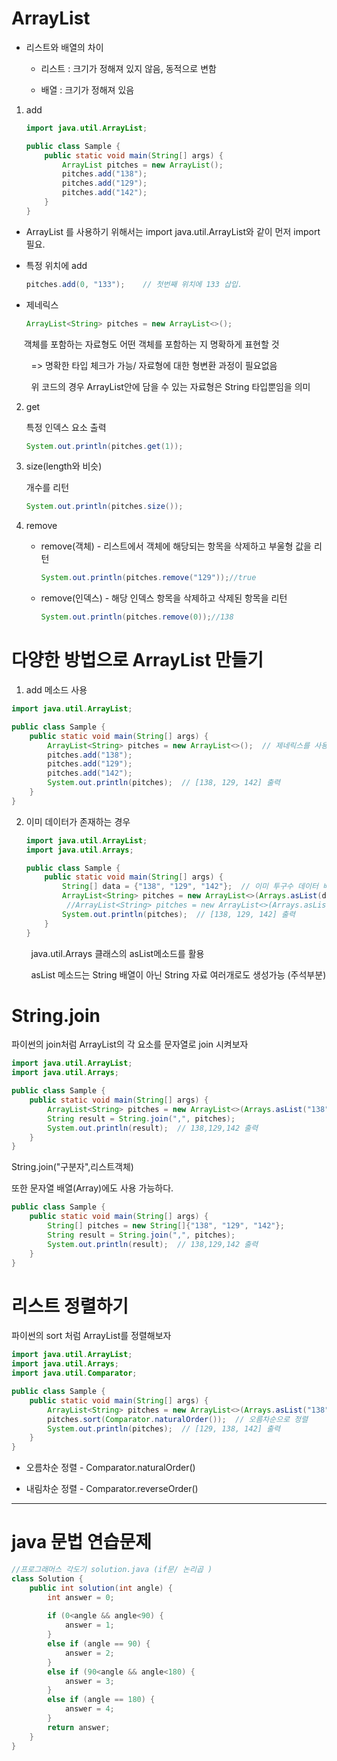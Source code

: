 # ArrayList

- 리스트와 배열의 차이 
  
  - 리스트 : 크기가 정해져 있지 않음, 동적으로 변함
  
  - 배열 : 크기가 정해져 있음



1. add
   
   ```java
   import java.util.ArrayList;
   
   public class Sample {
       public static void main(String[] args) {
           ArrayList pitches = new ArrayList();
           pitches.add("138");
           pitches.add("129");
           pitches.add("142");
       }
   }
   ```
- ArrayList 를 사용하기 위해서는 import java.util.ArrayList와 같이 먼저 import 필요.

- 특정 위치에 add
  
  ```java
  pitches.add(0, "133");    // 첫번째 위치에 133 삽입.
  ```

- 제네릭스 
  
  ```java
  ArrayList<String> pitches = new ArrayList<>();
  ```

       객체를 포함하는 자료형도 어떤 객체를 포함하는 지 명확하게 표현할 것

        => 명확한 타입 체크가 가능/ 자료형에 대한 형변환 과정이 필요없음

        위 코드의 경우 ArrayList안에 담을 수 있는 자료형은 String 타입뿐임을 의미



2. get
   
   특정 인덱스 요소 출력
   
   ```java
   System.out.println(pitches.get(1));
   ```



3. size(length와 비슷)
   
   개수를 리턴
   
   ```java
   System.out.println(pitches.size());
   ```



4. remove
   
   - remove(객체) - 리스트에서 객체에 해당되는 항목을 삭제하고 부울형 값을 리턴
     
     ```java
     System.out.println(pitches.remove("129"));//true
     ```
   
   - remove(인덱스) - 해당 인덱스 항목을 삭제하고 삭제된 항목을 리턴
     
     ```java
     System.out.println(pitches.remove(0));//138
     ```

# 다양한 방법으로 ArrayList 만들기

1.  add 메소드 사용
   
   ```java
   import java.util.ArrayList;
   
   public class Sample {
       public static void main(String[] args) {
           ArrayList<String> pitches = new ArrayList<>();  // 제네릭스를 사용한 표현
           pitches.add("138");
           pitches.add("129");
           pitches.add("142");
           System.out.println(pitches);  // [138, 129, 142] 출력
       }
   }
   ```

2. 이미 데이터가 존재하는 경우
   
   ```java
   import java.util.ArrayList;
   import java.util.Arrays;
   
   public class Sample {
       public static void main(String[] args) {
           String[] data = {"138", "129", "142"};  // 이미 투구수 데이터 배열이 있다.
           ArrayList<String> pitches = new ArrayList<>(Arrays.asList(data));
            //ArrayList<String> pitches = new ArrayList<>(Arrays.asList("138", "129", "142"));
           System.out.println(pitches);  // [138, 129, 142] 출력
       }
   }
   ```

        java.util.Arrays 클래스의 asList메소드를 활용

        asList 메소드는 String 배열이 아닌 String 자료 여러개로도 생성가능 (주석부분)



# String.join

파이썬의 join처럼 ArrayList의 각 요소를 문자열로 join 시켜보자

```java
import java.util.ArrayList;
import java.util.Arrays;

public class Sample {
    public static void main(String[] args) {
        ArrayList<String> pitches = new ArrayList<>(Arrays.asList("138", "129", "142"));
        String result = String.join(",", pitches);
        System.out.println(result);  // 138,129,142 출력
    }
}
```

String.join("구분자",리스트객체)

또한 문자열 배열(Array)에도 사용 가능하다. 

```java
public class Sample {
    public static void main(String[] args) {
        String[] pitches = new String[]{"138", "129", "142"};
        String result = String.join(",", pitches);
        System.out.println(result);  // 138,129,142 출력
    }
}
```



# 리스트 정렬하기

파이썬의 sort 처럼 ArrayList를 정렬해보자

```java
import java.util.ArrayList;
import java.util.Arrays;
import java.util.Comparator;

public class Sample {
    public static void main(String[] args) {
        ArrayList<String> pitches = new ArrayList<>(Arrays.asList("138", "129", "142"));
        pitches.sort(Comparator.naturalOrder());  // 오름차순으로 정렬
        System.out.println(pitches);  // [129, 138, 142] 출력
    }
}
```

- 오름차순 정렬 - Comparator.naturalOrder()

- 내림차순 정렬 - Comparator.reverseOrder()

________________________________________________________________________________________________

# java 문법 연습문제

```java
//프로그래머스 각도기 solution.java (if문/ 논리곱 )
class Solution {
    public int solution(int angle) {
        int answer = 0;
        
        if (0<angle && angle<90) {
            answer = 1;
        }
        else if (angle == 90) {
            answer = 2;
        }
        else if (90<angle && angle<180) {
            answer = 3;
        }
        else if (angle == 180) {
            answer = 4;
        }
        return answer;
    }
}
```
